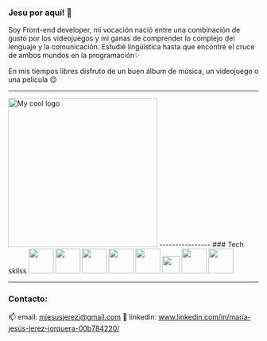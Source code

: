 ### Jesu por aquí! 👋

Soy Front-end developer, mi vocación nació entre una combinación de gusto por los videojuegos y mi ganas de comprender lo complejo del lenguaje y la comunicación. Estudié lingüística hasta que encontré el cruce de ambos mundos en la programación✨

En mis tiempos libres disfruto de un buen álbum de música, un videojuego o una película 😊

---------------
<img src="https://preview.redd.it/r7nwau5hb4m51.jpg?auto=webp&s=81c82aaf86b3587ff7d0fb3c95fb533ea898f4cd" alt="My cool logo" width="300"/>
----------------
### Tech skilss
<img src="https://upload.wikimedia.org/wikipedia/commons/thumb/9/99/Unofficial_JavaScript_logo_2.svg/1024px-Unofficial_JavaScript_logo_2.svg.png" width="50"/> <img src="https://upload.wikimedia.org/wikipedia/commons/thumb/6/62/CSS3_logo.svg/800px-CSS3_logo.svg.png" width="50"/> <img src="https://cdn-icons-png.flaticon.com/512/1051/1051277.png?w=360" width="50"/> <img src="https://seeklogo.com/images/N/npm-logo-01B8642EDD-seeklogo.com.png" width="50"/> <img src="https://upload.wikimedia.org/wikipedia/commons/thumb/9/9a/Visual_Studio_Code_1.35_icon.svg/2048px-Visual_Studio_Code_1.35_icon.svg.png" width="50"/> <img src="https://upload.wikimedia.org/wikipedia/commons/3/33/Figma-logo.svg" width="35"/> <img src="https://brandslogos.com/wp-content/uploads/thumbs/firebase-logo-vector.svg" width="50"/> <img src="https://iconape.com/wp-content/png_logo_vector/git-icon.png" width="50"/> 

---------------

### Contacto:
📫 email: mjesusjerezj@gmail.com
🔗 linkedin: www.linkedin.com/in/maría-jesús-jerez-jorquera-00b784220/         



